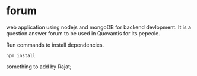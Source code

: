 # forum
web application using nodejs and mongoDB for backend devlopment.
It is a question answer forum to be used in Quovantis for its pepeole.

Run commands to install dependencies.

`npm install`

something to add by Rajat;
